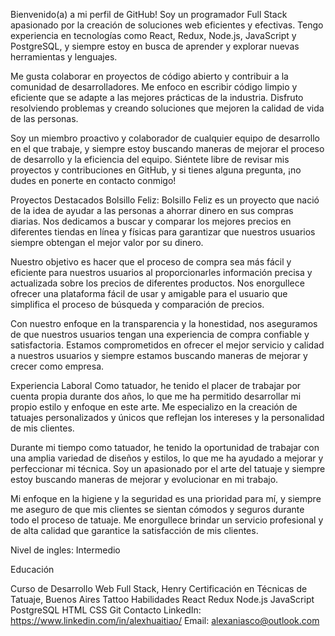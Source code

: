 Bienvenido(a) a mi perfil de GitHub!
Soy un programador Full Stack apasionado por la creación de soluciones web eficientes y efectivas. Tengo experiencia en tecnologías como React, Redux, Node.js, JavaScript y PostgreSQL, y siempre estoy en busca de aprender y explorar nuevas herramientas y lenguajes.

Me gusta colaborar en proyectos de código abierto y contribuir a la comunidad de desarrolladores. Me enfoco en escribir código limpio y eficiente que se adapte a las mejores prácticas de la industria. Disfruto resolviendo problemas y creando soluciones que mejoren la calidad de vida de las personas.

Soy un miembro proactivo y colaborador de cualquier equipo de desarrollo en el que trabaje, y siempre estoy buscando maneras de mejorar el proceso de desarrollo y la eficiencia del equipo. Siéntete libre de revisar mis proyectos y contribuciones en GitHub, y si tienes alguna pregunta, ¡no dudes en ponerte en contacto conmigo!

Proyectos Destacados
Bolsillo Feliz: 
 Bolsillo Feliz es un proyecto que nació de la idea de ayudar a las personas a ahorrar dinero en sus compras diarias. Nos dedicamos a buscar y comparar los mejores precios en diferentes tiendas en línea y físicas para garantizar que nuestros usuarios siempre obtengan el mejor valor por su dinero.

Nuestro objetivo es hacer que el proceso de compra sea más fácil y eficiente para nuestros usuarios al proporcionarles información precisa y actualizada sobre los precios de diferentes productos. Nos enorgullece ofrecer una plataforma fácil de usar y amigable para el usuario que simplifica el proceso de búsqueda y comparación de precios.

Con nuestro enfoque en la transparencia y la honestidad, nos aseguramos de que nuestros usuarios tengan una experiencia de compra confiable y satisfactoria. Estamos comprometidos en ofrecer el mejor servicio y calidad a nuestros usuarios y siempre estamos buscando maneras de mejorar y crecer como empresa.

Experiencia Laboral
Como tatuador, he tenido el placer de trabajar por cuenta propia durante dos años, lo que me ha permitido desarrollar mi propio estilo y enfoque en este arte. Me especializo en la creación de tatuajes personalizados y únicos que reflejan los intereses y la personalidad de mis clientes.

Durante mi tiempo como tatuador, he tenido la oportunidad de trabajar con una amplia variedad de diseños y estilos, lo que me ha ayudado a mejorar y perfeccionar mi técnica. Soy un apasionado por el arte del tatuaje y siempre estoy buscando maneras de mejorar y evolucionar en mi trabajo.

Mi enfoque en la higiene y la seguridad es una prioridad para mí, y siempre me aseguro de que mis clientes se sientan cómodos y seguros durante todo el proceso de tatuaje. Me enorgullece brindar un servicio profesional y de alta calidad que garantice la satisfacción de mis clientes.

Nivel de ingles: Intermedio

Educación

Curso de Desarrollo Web Full Stack, Henry
Certificación en Técnicas de Tatuaje, Buenos Aires Tattoo
Habilidades
React
Redux
Node.js
JavaScript
PostgreSQL
HTML
CSS
Git
Contacto
LinkedIn: https://www.linkedin.com/in/alexhuaitiao/
Email: alexaniasco@outlook.com
